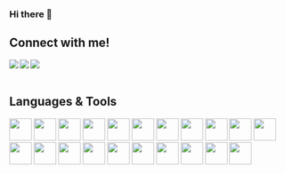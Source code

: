 ### Hi there 👋

## Connect with me!
<a href="https://www.linkedin.com/in/ethan-chen-3b7070127/" target="_blank" >
  <img align="left"  src="https://img.shields.io/badge/LinkedIn-0077B5?style=for-the-badge&logo=linkedin&logoColor=white" />
</a>
<a href="https://angel.co/u/ethan-chen-7" target="_blank">
   <img align="left"  src="https://img.shields.io/badge/AngelList-%23D4D4D4.svg?style=for-the-badge&logo=AngelList&logoColor=black" />
</a>
<a href="mailto:ethan.chen7@gmail.com" target="_blank">
   <img align="left"src="https://img.shields.io/badge/Gmail-D14836?style=for-the-badge&logo=gmail&logoColor=white" />
</a>

<br>
<br>


## Languages & Tools


<img src="https://cdn.jsdelivr.net/gh/devicons/devicon/icons/vscode/vscode-original.svg" height=40/>
<img src="https://cdn.jsdelivr.net/gh/devicons/devicon/icons/javascript/javascript-original.svg" height=40/>
<img src="https://cdn.jsdelivr.net/gh/devicons/devicon/icons/python/python-original.svg" height=40/>
<img src="https://cdn.jsdelivr.net/gh/devicons/devicon/icons/flask/flask-original.svg" height=40/>
<img src="https://cdn.jsdelivr.net/gh/devicons/devicon/icons/html5/html5-original.svg" height=40/>
<img src="https://cdn.jsdelivr.net/gh/devicons/devicon/icons/css3/css3-original.svg" height=40/>
<img src="https://cdn.jsdelivr.net/gh/devicons/devicon/icons/react/react-original.svg" height=40/>
<img src="https://cdn.jsdelivr.net/gh/devicons/devicon/icons/redux/redux-original.svg" height=40/>
<img src="https://cdn.jsdelivr.net/gh/devicons/devicon/icons/express/express-original.svg" height=40/>
<img src="https://cdn.jsdelivr.net/gh/devicons/devicon/icons/postgresql/postgresql-original.svg" height=40/>
<img src="https://cdn.jsdelivr.net/gh/devicons/devicon/icons/sequelize/sequelize-original.svg" height=40/>
<img src="https://cdn.jsdelivr.net/gh/devicons/devicon/icons/docker/docker-original.svg" height=40/>
<img src="https://cdn.jsdelivr.net/gh/devicons/devicon/icons/heroku/heroku-original.svg" height=40/>
<img src="https://cdn.jsdelivr.net/gh/devicons/devicon/icons/git/git-original.svg" height=40/>
<img src="https://cdn.jsdelivr.net/gh/devicons/devicon/icons/github/github-original.svg" height=40/>
<img src="https://cdn.jsdelivr.net/gh/devicons/devicon/icons/materialui/materialui-original.svg" height=40/>
<img src="https://cdn.jsdelivr.net/gh/devicons/devicon/icons/nodejs/nodejs-original-wordmark.svg" height=40/>
<img src="https://cdn.jsdelivr.net/gh/devicons/devicon/icons/npm/npm-original-wordmark.svg" height=40/>
<img src="https://cdn.jsdelivr.net/gh/devicons/devicon/icons/ubuntu/ubuntu-plain.svg" height=40/>
<img src="https://cdn.jsdelivr.net/gh/devicons/devicon/icons/socketio/socketio-original-wordmark.svg" height=40/>
<img src="https://cdn.jsdelivr.net/gh/devicons/devicon/icons/amazonwebservices/amazonwebservices-original.svg" height=40/>
          
